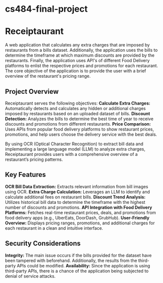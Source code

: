 # cs484-final-project

# Receiptaurant 

A web application that calculates any extra charges that are imposed by restaurants from a bills dataset. Additionally, the application uses the bills to determine the timeframe at which maximum discounts are provided by the restaurants. Finally, the application uses API's of different Food Delivery platforms to enlist the respective prices and promotions for each restaurant. The core objective of the application is to provide the user with a brief overview of the restaurant's pricing range.

## Project Overview

Receiptaurant serves the following objectives:
**Calculate Extra Charges:** Automatically detects and calculates any hidden or additional charges imposed by restaurants based on an uploaded dataset of bills.
**Discount Detection:** Analyzes the bills to determine the best time of year to receive discounts and promotions from different restaurants.
**Price Comparison:** Uses APIs from popular food delivery platforms to show restaurant prices, promotions, and help users choose the delivery service with the best deals.

By using OCR (Optical Character Recognition) to extract bill data and implementing a large language model (LLM) to analyze extra charges, Receiptaurant provides users with a comprehensive overview of a restaurant’s pricing patterns.

## Key Features

**OCR Bill Data Extraction:** Extracts relevant information from bill images using OCR.
**Extra Charge Calculation:** Leverages an LLM to identify and calculate additional fees on restaurant bills.
**Discount Trend Analysis:** Utilizes historical bill data to determine the timeframe with the highest number of discounts and promotions.
**API Integration with Food Delivery Platforms:** Fetches real-time restaurant prices, deals, and promotions from food delivery apps (e.g., UberEats, DoorDash, GrubHub).
**User-Friendly Overview:** Displays pricing ranges, promotions, and additional charges for each restaurant in a clean and intuitive interface.

## Security Considerations

**Integrity:** The main issue occurs if the bills provided for the dataset have been tampered with beforehand. Additionally, the results from the third-party APIs could be modified.
**Availability:** Since the application is using third-party APIs, there is a chance of the application being subjected to denial of service attacks.
